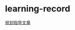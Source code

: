 # learning-record

[规划指导文章](https://devilaniakea.github.io/2023/02/25/ky%E5%A4%8D%E4%B9%A0%E6%80%BB%E8%A7%84%E5%88%92/)


